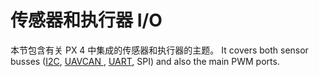 # 传感器和执行器 I/O

本节包含有关 PX 4 中集成的传感器和执行器的主题。 It covers both sensor busses ([I2C](../sensor_bus/i2c_general.md), [UAVCAN ](../uavcan/README.md), [UART](../uart/README.md), SPI) and also the main PWM ports.
